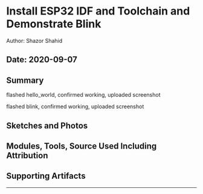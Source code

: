 #  Install ESP32 IDF and Toolchain and Demonstrate Blink

Author: Shazor Shahid

Date: 2020-09-07
-----

## Summary
flashed hello_world, confirmed working, uploaded screenshot

flashed blink, confirmed working, uploaded screenshot

## Sketches and Photos


## Modules, Tools, Source Used Including Attribution


## Supporting Artifacts


-----
